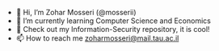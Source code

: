 - 👋 Hi, I’m Zohar Mosseri (@mosserii)
- 🌱 I’m currently learning Computer Science and Economics 
- 👻 Check out my Information-Security repository, it is cool!
- 📫 How to reach me zoharmosseri@mail.tau.ac.il

<!---
mosserii/mosserii is a ✨ special ✨ repository because its `README.md` (this file) appears on your GitHub profile.
You can click the Preview link to take a look at your changes.
--->
